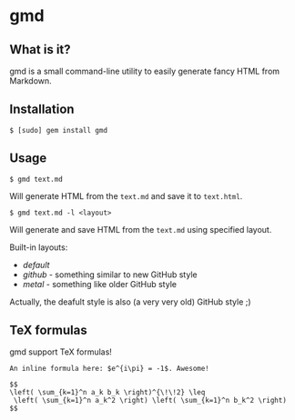 gmd
===


What is it?
-----------

gmd is a small command-line utility to easily generate fancy HTML from Markdown.


Installation
------------

    $ [sudo] gem install gmd


Usage
-----

    $ gmd text.md

Will generate HTML from the `text.md` and save it to `text.html`.

    $ gmd text.md -l <layout>

Will generate and save HTML from the `text.md` using specified layout.

Built-in layouts:

  + *default*
  + *github* - something similar to new GitHub style
  + *metal* - something like older GitHub style

Actually, the deafult style is also (a very very old) GitHub style ;)


TeX formulas
------------

gmd support TeX formulas!

    An inline formula here: $e^{i\pi} = -1$. Awesome!

    $$
    \left( \sum_{k=1}^n a_k b_k \right)^{\!\!2} \leq
     \left( \sum_{k=1}^n a_k^2 \right) \left( \sum_{k=1}^n b_k^2 \right)
    $$

